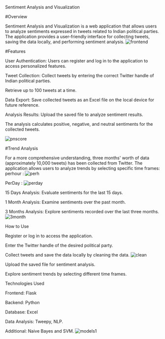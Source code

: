 Sentiment Analysis and Visualization

#Overview

Sentiment Analysis and Visualization is a web application that allows users to analyze sentiments expressed in tweets related to Indian political parties. The application provides a user-friendly interface for collecting tweets, saving the data locally, and performing sentiment analysis.
![frontend](https://github.com/priyankamarabille1008/Sentiment-Analysis-and-Visualization/assets/110758614/64cdab99-1e94-4fa8-a04f-c56eab439243)

#Features

User Authentication:
Users can register and log in to the application to access personalized features.

Tweet Collection:
Collect tweets by entering the correct Twitter handle of Indian political parties.

Retrieve up to 100 tweets at a time.

Data Export:
Save collected tweets as an Excel file on the local device for future reference.

Analysis Results:
Upload the saved file to analyze sentiment results.

The analysis calculates positive, negative, and neutral sentiments for the collected tweets.

![pnscore](https://github.com/priyankamarabille1008/Sentiment-Analysis-and-Visualization/assets/110758614/65fe604f-5bcc-4e1e-9cc7-c61d1f08dee0)


#Trend Analysis

For a more comprehensive understanding, three months' worth of data (approximately 10,000 tweets) has been collected from Twitter. The application allows users to analyze trends by selecting specific time frames:
perhour :
![perh](https://github.com/priyankamarabille1008/Sentiment-Analysis-and-Visualization/assets/110758614/ee9dd505-9c9f-4444-90b6-f18dbc3b2b7b)

PerDay :
![perday](https://github.com/priyankamarabille1008/Sentiment-Analysis-and-Visualization/assets/110758614/975076c2-95eb-451b-9806-47aa163ed2a4)

15 Days Analysis: Evaluate sentiments for the last 15 days.

1 Month Analysis: Examine sentiments over the past month.

3 Months Analysis: Explore sentiments recorded over the last three months.
![3month](https://github.com/priyankamarabille1008/Sentiment-Analysis-and-Visualization/assets/110758614/82741499-12cf-408f-886b-429f582aabb8)

How to Use

Register or log in to access the application.

Enter the Twitter handle of the desired political party.

Collect tweets and save the data locally by cleaning the data.
![clean](https://github.com/priyankamarabille1008/Sentiment-Analysis-and-Visualization/assets/110758614/9de44219-7d0f-4ef0-9bae-dffc246599a7)

Upload the saved file for sentiment analysis.

Explore sentiment trends by selecting different time frames.

Technologies Used

Frontend: Flask

Backend: Python

Database: Excel

Data Analysis: Tweepy, NLP.

Additional: Naive Bayes and SVM.
![models1](https://github.com/priyankamarabille1008/Sentiment-Analysis-and-Visualization/assets/110758614/599f46e2-861d-4089-9eff-711888a10b99)
